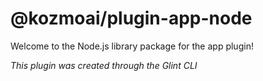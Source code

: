 # @kozmoai/plugin-app-node

Welcome to the Node.js library package for the app plugin!

_This plugin was created through the Glint CLI_
